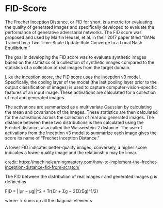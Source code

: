 # FID-Score
The Frechet Inception Distance, or FID for short, is a metric for evaluating the quality of generated images and specifically developed to evaluate the performance of generative adversarial networks. The FID score was proposed and used by Martin Heusel, et al. in their 2017 paper titled “GANs Trained by a Two Time-Scale Update Rule Converge to a Local Nash Equilibrium.”

The goal in developing the FID score was to evaluate synthetic images based on the statistics of a collection of synthetic images compared to the statistics of a collection of real images from the target domain.

Like the inception score, the FID score uses the inception v3 model. Specifically, the coding layer of the model (the last pooling layer prior to the output classification of images) is used to capture computer-vision-specific features of an input image. These activations are calculated for a collection of real and generated images.

The activations are summarized as a multivariate Gaussian by calculating the mean and covariance of the images. These statistics are then calculated for the activations across the collection of real and generated images. The distance between these two distributions is then calculated using the Frechet distance, also called the Wasserstein-2 distance. The use of activations from the Inception v3 model to summarize each image gives the score its name of “Frechet Inception Distance.”

A lower FID indicates better-quality images; conversely, a higher score indicates a lower-quality image and the relationship may be linear.

credit: https://machinelearningmastery.com/how-to-implement-the-frechet-inception-distance-fid-from-scratch/

The FID between the distribution of
real images r and generated images g is defined as

FID = ||µr − µg||^2 + Tr(Σr + Σg − 2(ΣrΣg)^1/2)

where Tr sums up all the diagonal elements
